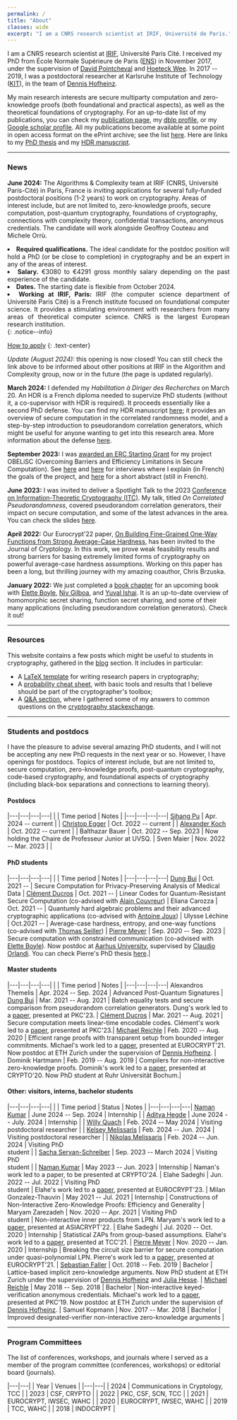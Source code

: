 ```yaml
---
permalink: /
title: "About"
classes: wide
excerpt: "I am a CNRS research scientist at IRIF, Université de Paris."
---
```


<style>
div {
  text-align: justify;
  text-justify: inter-word;
}
</style>

I am a CNRS research scientist at [IRIF][irif], Université Paris Cité. I received my PhD from École Normale Supérieure de Paris ([ENS][ens]) in November 2017, under the supervision of [David Pointcheval](https://www.di.ens.fr/david.pointcheval/index.php) and [Hoeteck Wee](https://www.di.ens.fr/~wee/). In 2017 -- 2019, I was a postdoctoral researcher at Karlsruhe Institute of Technology ([KIT][kit]), in the team of [Dennis Hofheinz](https://people.inf.ethz.ch/dhofheinz/).


My main research interests are secure multiparty computation and zero-knowledge proofs (both foundational and practical aspects), as well as the theoretical foundations of cryptography. For an up-to-date list of my publications, you can check my [publication page][publications], my [dblp profile][dblp], or my [Google scholar profile][scholar]. All my publications become available at some point in open access format on the ePrint archive; see the list [here](https://eprint.iacr.org/search?q=&title=&authors=geoffroy+couteau). Here are links to my [PhD thesis](/assets/pdf/thesis.pdf) and my [HDR manuscript](https://geoffroycouteau.github.io/assets/pdf/hdr.pdf).

---

### News

**June 2024:** The Algorithms & Complexity team at IRIF (CNRS, Université Paris-Cité) in Paris, France is inviting applications for several fully-funded postdoctoral positions (1-2 years) to work on cryptography. Areas of interest include, but are not limited to, zero-knowledge proofs, secure computation, post-quantum cryptography, foundations of cryptography, connections with complexity theory, confidential transactions, anonymous credentials. The candidate will work alongside Geoffroy Couteau and Michele Orrù.

<div>
<li><b>Required qualifications.</b> The ideal candidate for the postdoc position will hold a PhD (or be close to completion) in cryptography and be an expert in any of the areas of interest.</li>
<li><b>Salary.</b> €3080 to €4291 gross monthly salary depending on the past experience of the candidate.</li>
<li><b>Dates.</b> The starting date is flexible from October 2024.</li>
<li><b>Working at IRIF, Paris:</b> IRIF (the computer science department of Université Paris Cité) is a French institute focused on foundational computer science. It provides a stimulating environment with researchers from many areas of theoretical computer science. CNRS is the largest European research institution.</li>
</div>
{: .notice--info}

<a href="https://www.irif.fr/postes/postdoc" class="btn btn--success">How to apply</a>
{: .text-center}

*Update (August 2024):* this opening is now closed! You can still check the link above to be informed about other positions at IRIF in the Algorithm and Complexity group, now or in the future (the page is updated regularly).

**March 2024:** I defended my *Habilitation à Diriger des Recherches* on March 20. An HDR is a French diploma needed to supervize PhD students (without it, a co-supervisor with HDR is required). It proceeds essentially like a second PhD defense. You can find my HDR manuscript [here](https://geoffroycouteau.github.io/assets/pdf/hdr.pdf); it provides an overview of secure computation in the correlated randomness model, and a step-by-step introduction to pseudorandom correlation generators, which might be useful for anyone wanting to get into this research area. More information about the defense [here](\hdr/).

**September 2023:** I was [awarded an ERC Starting Grant](https://erc.europa.eu/sites/default/files/2023-09/erc_2023-stg-results_pe.pdf) for my project OBELiSC (Overcoming Barriers and Efficiency Limitations in Secure Computation). See [here](https://www.ins2i.cnrs.fr/fr/cnrsinfo/geoffroy-couteau-une-erc-pour-pousser-la-securite-des-donnees) and [here](https://www.irif.fr/portraits/erc_geoffroy_couteau) for interviews where I explain (in French) the goals of the project, and [here](https://u-paris.fr/cinq-nouveaux-erc-starting-grants-dans-les-laboratoires-duniversite-paris-cite/) for a short abstract (still in French).

**June 2023:** I was invited to deliver a Spotlight Talk to the 2023 [Conference on Information-Theoretic Cryptography (ITC)](https://itcrypto.github.io/2023/index.html). My talk, titled *On Correlated Pseudorandomness*, covered pseudorandom correlation generators, their impact on secure computation, and some of the latest advances in the area. You can check the slides [here](/assets/slides/itc_2023.pdf).

**April 2022:** Our Eurocrypt'22 paper, [On Building Fine-Grained One-Way Functions from Strong Average-Case Hardness](https://eprint.iacr.org/2020/1326.pdf), has been invited to the Journal of Cryptology. In this work, we prove weak feasibility results and strong barriers for basing extremely limited forms of cryptography on powerful average-case hardness assumptions. Working on this paper has been a long, but thrilling journey with my amazing coauthor, Chris Brzuska.

**January 2022:** We just completed a [book chapter](/assets/pdf/HSS_FSS.pdf) for an upcoming book with [Elette Boyle](https://cs.idc.ac.il/~elette/), [Niv Gilboa](https://www.bgu.ac.il/~gilboan/), and [Yuval Ishai](https://www.cs.technion.ac.il/~yuvali/). It is an up-to-date overview of homomorphic secret sharing, function secret sharing, and some of their many applications (including pseudorandom correlation generators). Check it out!

---

### Resources

This website contains a few posts which might be useful to students in cryptography, gathered in the [blog](/blog) section. It includes in particular:

- A [LaTeX template](/latex/) for writing research papers in cryptography;
- A [probability cheat sheet](/cheat-sheet/), with basic tools and results that I believe should be part of the cryptographer's toolbox;
- A [Q&A section](/QA/), where I gathered some of my answers to common questions on the [cryptography stackexchange](https://crypto.stackexchange.com/).

---

### Students and postdocs

<!--I have fundings for several master internships, research visits, or PhDs. I am always looking for candidates with a strong academic record to work on projects related to secure computation, zero-knowledge proofs, or foundational aspects of cryptography. Interested? Drop me a mail!-->

<!--Currently, I am specifically looking for a master student to work on a project related to secure computation and coding theory during the period March 2021 -- September 2021 (other periods can be envisioned depending on the student constraints). There is a possibility of continuing this internship as a PhD. You might want to check the [internship proposal](/assets/pdf/internship_codes.pdf).-->

I have the pleasure to advise several amazing PhD students, and I will not be accepting any new PhD requests in the next year or so. However, I have openings for postdocs. Topics of interest include, but are not limited to, secure computation, zero-knowledge proofs, post-quantum cryptography, code-based cryptography, and foundational aspects of cryptography (including black-box separations and connections to learning theory).

#### Postdocs

|---|---|---|---|
|  | Time period | Notes |
|---|---|---|---|
[Sihang Pu](https://sihangpu.uk/) | Apr. 2024 -- current | |
[Christop Egger](https://christoph-egger.org/) | Oct. 2022 -- current | |
[Alexander Koch](https://alex-koch.gitlab.io/) | Oct. 2022 -- current | |
Balthazar Bauer | Oct. 2022 -- Sep. 2023 | Now holding the Chaire de Professeur Junior at UVSQ. |
Sven Maier | Nov. 2022 -- Mar. 2023 | |

#### PhD students

|---|---|---|---|
| | Time period | Notes |
|---|---|---|---|
[Dung Bui](https://dungbui15.github.io/) | Oct. 2021 -- | Secure Computation for Privacy-Preserving Analysis of Medical Data |
[Clément Ducros](https://www.irif.fr/users/cducros/index) | Oct. 2021 -- | Linear Codes for Quantum-Resistant Secure Computation (co-advised with [Alain Couvreur](https://www.lix.polytechnique.fr/Labo/Alain.Couvreur/)) |
Eliana Carozza | Oct. 2021 -- | Quantumly hard algebraic problems and their advanced cryptographic applications (co-advised with [Antoine Joux](https://webusers.imj-prg.fr/~antoine.joux/)) |
Ulysse Léchine |  Oct.2021 -- | Average-case hardness, entropy, and one-way functions (co-advised with [Thomas Seiller](https://www.seiller.org/)) |
[Pierre Meyer](https://cs.idc.ac.il/~pierre.meyer/) | Sep. 2020 -- Sep. 2023 | Secure computation with constrained communication (co-advised with [Elette Boyle](https://cs.idc.ac.il/~elette/)). Now postdoc at [Aarhus University](https://www.cs.au.dk/~orlandi/cryptogroup/), supervised by [Claudio Orlandi](https://users-cs.au.dk/orlandi/). You can check Pierre's PhD thesis [here](https://cs.idc.ac.il/~pierre.meyer/Documents/PhD-Pierre-Meyer.pdf).|

#### Master students

|---|---|---|---|
| | Time period | Notes |
|---|---|---|---|
Alexandros Themelis | Apr. 2024 -- Sep. 2024 | Advanced Post-Quantum Signatures |
[Dung Bui](https://dungbui15.github.io/) | Mar. 2021 -- Aug. 2021 | Batch equality tests and secure comparison from pseudorandom correlation generators. Dung's work led to a [paper](https://eprint.iacr.org/2022/334), presented at PKC'23. |
[Clément Ducros](https://www.irif.fr/users/cducros/index) | Mar. 2021 -- Aug. 2021 | Secure computation meets linear-time encodable codes. Clément's work led to a [paper](https://eprint.iacr.org/2023/650), presented at PKC'23.|
[Michael Reichle](https://www.di.ens.fr/michael.reichle/) | Feb. 2020 -- Aug. 2020 | Efficient range proofs with transparent setup from bounded integer commitments. Michael's work led to a [paper](https://eprint.iacr.org/2021/540.pdf), presented at EUROCRYPT'21. Now postdoc at ETH Zurich under the supervision of [Dennis Hofheinz](https://people.inf.ethz.ch/dhofheinz/). |
Dominik Hartmann | Feb. 2019 -- Aug. 2019 | Compilers for non-interactive zero-knowledge proofs. Dominik's work led to a [paper](https://eprint.iacr.org/2020/286.pdf), presented at CRYPTO'20. Now PhD student at Ruhr Universität Bochum.|

#### Other: visitors, interns, bachelor students

|---|---|---|---|
| | Time period | Status | Notes |
|---|---|---|---|
[Naman Kumar](https://matcauthon49.github.io/) | June 2024 -- Sep. 2024 | Internship |  |
[Aditya Hegde](https://adishegde.github.io/) | June 2024 -- July. 2024 | Internship |  |
[Willy Quach](https://wquach.github.io/) | Feb. 2024 -- May 2024 | Visiting postdoctoral researcher | |
[Kelsey Melissaris](https://www.kelseymelissaris.com/) | Feb. 2024 -- Jun. 2024 | Visiting postdoctoral researcher | |
[Nikolas Melissaris](https://nikolasmelissaris.github.io/) | Feb. 2024 -- Jun. 2024 | Visiting PhD <br> student | |
[Sacha Servan-Schreiber](https://sachaservanschreiber.com/) | Sep. 2023 -- March 2024 | Visiting PhD <br> student | |
[Naman Kumar](https://matcauthon49.github.io/) | May 2023 -- Jun. 2023 | Internship | Naman's work led to a paper, to be presented at CRYPTO'24. |
Elahe Sadeghi | Jun. 2022 -- Jul. 2022 | Visiting PhD <br> student | Elahe's work led to a [paper](https://eprint.iacr.org/2023/571), presented at EUROCRYPT'23. |
Milan Gonzalez-Thauvin | May 2021 -- Jul. 2021 | Internship | Constructions of Non-Interactive Zero-Knowledge Proofs: Efficiency and Generality |
Maryam Zarezadeh | Nov. 2020 -- Apr. 2021 | Visiting PhD <br> student | Non-interactive inner products from LPN. Maryam's work led to a [paper](https://eprint.iacr.org/2023/072), presented at ASIACRYPT'22. |
Elahe Sadeghi | Jul. 2020 -- Oct. 2020 | Internship | Statistical ZAPs from group-based assumptions. Elahe's work led to a [paper](https://eprint.iacr.org/2021/688), presented at TCC'21. |
[Pierre Meyer](https://cs.idc.ac.il/~pierre.meyer/) | Nov. 2020 -- Jan. 2020 | Internship | Breaking the circuit size barrier for secure computation under quasi-polynomial LPN. Pierre's work led to a [paper](https://eprint.iacr.org/2021/943), presented at EUROCRYPT'21. |
[Sebastian Faller](https://researcher.ibm.com/researcher/view.php?person=ibm-Sebastian.Faller) | Oct. 2018 -- Feb. 2019 | Bachelor | Lattice-based implicit zero-knowledge arguments. Now PhD student at ETH Zurich under the supervision of [Dennis Hofheinz](https://people.inf.ethz.ch/dhofheinz/) and [Julia Hesse](https://juliahesse.de/). |
[Michael Reichle](https://www.di.ens.fr/michael.reichle/) | May 2018 -- Sep. 2018 | Bachelor | Non-interactive keyed-verification anonymous credentials. Michael's work led to a [paper](https://eprint.iacr.org/2019/117), presented at PKC'19. Now postdoc at ETH Zurich under the supervision of [Dennis Hofheinz](https://people.inf.ethz.ch/dhofheinz/). |
Samuel Kopmann | Nov. 2017 -- Mar. 2018 | Bachelor |  Improved designated-verifier non-interactive zero-knowledge arguments |

---

### Program Committees

The list of conferences, workshops, and journals where I served as a member of the program committee (conferences, workshops) or editorial board (journals).

|---|---|
| Year  | Venues |
|---|---|
| 2024 | Communications in Cryptology, TCC |
| 2023 | CSF, CRYPTO |
| 2022 | PKC, CSF, SCN, TCC |
| 2021 | EUROCRYPT, IWSEC, WAHC |
| 2020 | EUROCRYPT, IWSEC, WAHC |
| 2019 | TCC, WAHC |
| 2018 | INDOCRYPT |

[kit]: https://www.kit.edu/english/
[ens]: https://www.ens.psl.eu/
[irif]: https://www.irif.fr/
[publications]: /publications
[dblp]: https://dblp.uni-trier.de/pid/160/3912.html
[scholar]: https://scholar.google.fr/citations?user=iIOJNPYAAAAJ&hl=fr&oi=ao